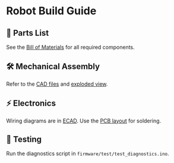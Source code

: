# Robot Build Guide

## 🧩 Parts List
See the [Bill of Materials](./bom/bom.csv) for all required components.

## 🛠️ Mechanical Assembly
Refer to the [CAD files](./mechanical/assembly.step) and [exploded view](./mechanical/exploded.png).

## ⚡ Electronics
Wiring diagrams are in [ECAD](./ecad/schematic.pdf). Use the [PCB layout](./ecad/pcb_layout.png) for soldering.

## 🧪 Testing
Run the diagnostics script in `firmware/test/test_diagnostics.ino`.
